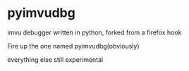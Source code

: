 pyimvudbg
=========

imvu debugger written in python, forked from a firefox hook

Fire up the one named pyimvudbg(obviously)

everything else still experimental
